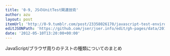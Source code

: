 ```yaml
---
title: '0-9, JSのUnitTest関連技術'
author: azu
layout: post
itemUrl: 'http://0-9.tumblr.com/post/23358026170/javascript-test-environment'
editJSONPath: 'https://github.com/jser/jser.info/edit/gh-pages/data/2012/05/index.json'
date: '2012-05-10T13:20:00+00:00'
---
```

JavaScript/ブラウザ周りのテストの種類についてのまとめ
